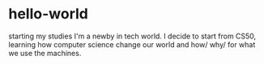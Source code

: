 # hello-world
starting my studies
I'm a newby in tech world. I decide to start from CS50, learning how computer science change our world and how/ why/ for what we use the machines.
